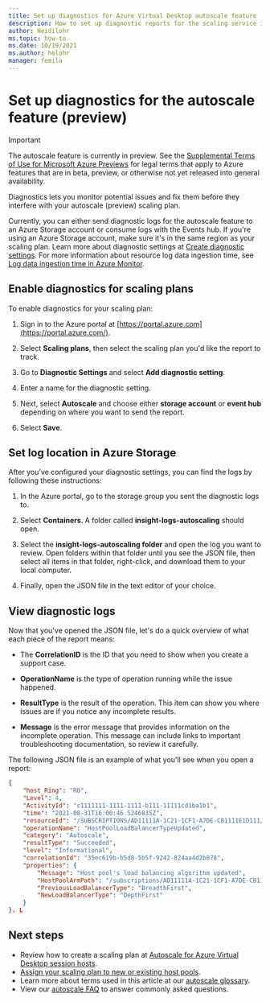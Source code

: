 ```yaml
---
title: Set up diagnostics for Azure Virtual Desktop autoscale feature
description: How to set up diagnostic reports for the scaling service in your Azure Virtual Desktop deployment.
author: Heidilohr
ms.topic: how-to
ms.date: 10/19/2021
ms.author: helohr
manager: femila
---
```

# Set up diagnostics for the autoscale feature (preview)

> [!IMPORTANT]
> The autoscale feature is currently in preview.
> See the [Supplemental Terms of Use for Microsoft Azure Previews](https://azure.microsoft.com/support/legal/preview-supplemental-terms/) for legal terms that apply to Azure features that are in beta, preview, or otherwise not yet released into general availability.

Diagnostics lets you monitor potential issues and fix them before they interfere with your autoscale (preview) scaling plan.

Currently, you can either send diagnostic logs for the autoscale feature to an Azure Storage account or consume logs with the Events hub. If you're using an Azure Storage account, make sure it's in the same region as your scaling plan. Learn more about diagnostic settings at [Create diagnostic settings](../azure-monitor/essentials/diagnostic-settings.md). For more information about resource log data ingestion time, see [Log data ingestion time in Azure Monitor](../azure-monitor/logs/data-ingestion-time.md).

## Enable diagnostics for scaling plans

To enable diagnostics for your scaling plan:

1. Sign in to the Azure portal at [https://portal.azure.com](https://portal.azure.com/).

2. Select **Scaling plans**, then select the scaling plan you'd like the report to track.

3. Go to **Diagnostic Settings** and select **Add diagnostic setting**.

4. Enter a name for the diagnostic setting.

5. Next, select **Autoscale** and choose either **storage account** or **event hub** depending on where you want to send the report.

6. Select **Save**.

## Set log location in Azure Storage

After you've configured your diagnostic settings, you can find the logs by following these instructions:

1. In the Azure portal, go to the storage group you sent the diagnostic logs to.

2. Select **Containers**. A folder called **insight-logs-autoscaling** should open.

3. Select the **insight-logs-autoscaling folder** and open the log you want to review. Open folders within that folder until you see the JSON file, then select all items in that folder, right-click, and download them to your local computer.

4. Finally, open the JSON file in the text editor of your choice.

## View diagnostic logs

Now that you've opened the JSON file, let's do a quick overview of what each piece of the report means:

- The **CorrelationID** is the ID that you need to show when you create a support case.

- **OperationName** is the type of operation running while the issue happened.

- **ResultType** is the result of the operation. This item can show you where issues are if you notice any incomplete results.

- **Message** is the error message that provides information on the incomplete operation. This message can include links to important troubleshooting documentation, so review it carefully.

The following JSON file is an example of what you'll see when you open a report:

```json
{
    "host_Ring": "R0",
    "Level": 4,
    "ActivityId": "c1111111-1111-1111-b111-11111cd1ba1b1",
    "time": "2021-08-31T16:00:46.5246835Z",
    "resourceId": "/SUBSCRIPTIONS/AD11111A-1C21-1CF1-A7DE-CB1111E1D111/RESOURCEGROUPS/TEST/PROVIDERS/MICROSOFT.DESKTOPVIRTUALIZATION/SCALINGPLANS/TESTPLAN",
    "operationName": "HostPoolLoadBalancerTypeUpdated",
    "category": "Autoscale",
    "resultType": "Succeeded",
    "level": "Informational",
    "correlationId": "35ec619b-b5d8-5b5f-9242-824aa4d2b878",
    "properties": {
        "Message": "Host pool's load balancing algorithm updated",
        "HostPoolArmPath": "/subscriptions/AD11111A-1C21-1CF1-A7DE-CB1111E1D111/resourcegroups/test/providers/microsoft.desktopvirtualization/hostpools/testHostPool ",
        "PreviousLoadBalancerType": "BreadthFirst",
        "NewLoadBalancerType": "DepthFirst"
    }
}. L
```

## Next steps

- Review how to create a scaling plan at [Autoscale for Azure Virtual Desktop session hosts](autoscale-scaling-plan.md).
- [Assign your scaling plan to new or existing host pools](autoscale-new-existing-host-pool.md).
- Learn more about terms used in this article at our [autoscale glossary](autoscale-glossary.md).
- View our [autoscale FAQ](autoscale-faq.yml) to answer commonly asked questions.